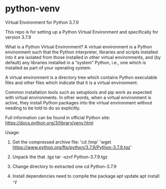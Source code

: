 # python-venv
Virtual Environment for Python 3.7.9


This repo is for setting up a Python Virtual Environment
and specifically for version 3.7.9


What is a Python Virtual Environment?
A virtual environment is a Python environment such that the Python interpreter, libraries and scripts installed into it are isolated from those installed in other virtual environments, and (by default) any libraries installed in a “system” Python, i.e., one which is installed as part of your operating system.

A virtual environment is a directory tree which contains Python executable files and other files which indicate that it is a virtual environment.

Common installation tools such as setuptools and pip work as expected with virtual environments. In other words, when a virtual environment is active, they install Python packages into the virtual environment without needing to be told to do so explicitly.

Full information can be found in official Python site:
https://docs.python.org/3/library/venv.html


Usage:
1. Get the compressed archive file:
'cd /tmp'
'wget https://www.python.org/ftp/python/3.7.9/Python-3.7.9.tgz'

2. Unpack the that .tgz 
tar -xzvf Python-3.7.9.tgz

3. Change directory to extracted one
cd Python-3.7.9

4. Install dependencies need to compile the package
apt update
apt install -y 
